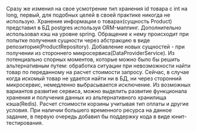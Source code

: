 Сразу же изменил на свое усмотрение тип хранения id товара с int на long, первый, для подобных целей в своей практике никогда не использую. 
Хранение информации о товарах(сущность Product) представил в БД postgres используя ORM-маппинг. 
Дополнительно использовал кэш на уровне spring. Обращение к нему происходит при попытке получения сущности через абстракцию в виде репозитория(ProductRepository). 
Добавление новых сущностей - при получении из стороннего микросервиса(DataProviderService). 
Из потенциально спорных моментов, которые можно было бы решить альтернативным путем: обработка ситуации при невозможности найти товар по переданному на расчет стоимости запросу. Сейчас, в случае когда искомый товар не удается найти ни в БД, ни через сторонний микросервис, немедленно выбрасывается исключение. 
Из возможных вариантов развитие сервиса, можно выделить развитие функционала хранения и получения данных из альтернативного хранилища кэша(Redis). Расчет стоимости корзины учитывая тип оплаты и другие условия.
При наличии большего временного ресурса на данное задание, в первую очередь добавил бы поддержку кода в виде юнит-тестирования.
